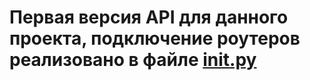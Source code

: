 # Первая версия API для данного проекта, подключение роутеров реализовано в файле [__init__.py](__init__.py)